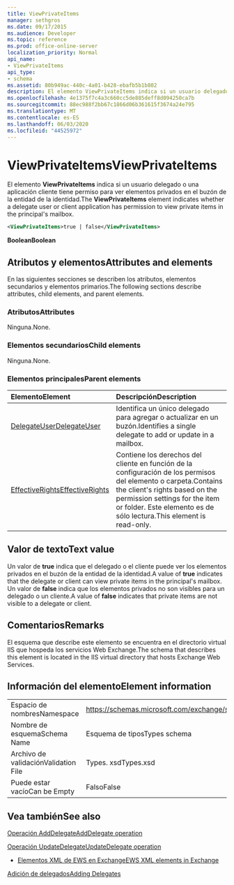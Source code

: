 ```yaml
---
title: ViewPrivateItems
manager: sethgros
ms.date: 09/17/2015
ms.audience: Developer
ms.topic: reference
ms.prod: office-online-server
localization_priority: Normal
api_name:
- ViewPrivateItems
api_type:
- schema
ms.assetid: 80b949ac-440c-4a01-b428-ebafb5b1b802
description: El elemento ViewPrivateItems indica si un usuario delegado o una aplicación cliente tiene permiso para ver elementos privados en el buzón de la entidad de la identidad.
ms.openlocfilehash: 4e1375f7c4a3c660cc5de885deff8d094250ca7b
ms.sourcegitcommit: 88ec988f2bb67c1866d06b361615f3674a24e795
ms.translationtype: MT
ms.contentlocale: es-ES
ms.lasthandoff: 06/03/2020
ms.locfileid: "44525972"
---
```

# <a name="viewprivateitems"></a><span data-ttu-id="6e41b-103">ViewPrivateItems</span><span class="sxs-lookup"><span data-stu-id="6e41b-103">ViewPrivateItems</span></span>

<span data-ttu-id="6e41b-104">El elemento **ViewPrivateItems** indica si un usuario delegado o una aplicación cliente tiene permiso para ver elementos privados en el buzón de la entidad de la identidad.</span><span class="sxs-lookup"><span data-stu-id="6e41b-104">The **ViewPrivateItems** element indicates whether a delegate user or client application has permission to view private items in the principal's mailbox.</span></span> 
  
```XML
<ViewPrivateItems>true | false</ViewPrivateItems>
```

 <span data-ttu-id="6e41b-105">**Boolean**</span><span class="sxs-lookup"><span data-stu-id="6e41b-105">**Boolean**</span></span>
## <a name="attributes-and-elements"></a><span data-ttu-id="6e41b-106">Atributos y elementos</span><span class="sxs-lookup"><span data-stu-id="6e41b-106">Attributes and elements</span></span>

<span data-ttu-id="6e41b-107">En las siguientes secciones se describen los atributos, elementos secundarios y elementos primarios.</span><span class="sxs-lookup"><span data-stu-id="6e41b-107">The following sections describe attributes, child elements, and parent elements.</span></span>
  
### <a name="attributes"></a><span data-ttu-id="6e41b-108">Atributos</span><span class="sxs-lookup"><span data-stu-id="6e41b-108">Attributes</span></span>

<span data-ttu-id="6e41b-109">Ninguna.</span><span class="sxs-lookup"><span data-stu-id="6e41b-109">None.</span></span>
  
### <a name="child-elements"></a><span data-ttu-id="6e41b-110">Elementos secundarios</span><span class="sxs-lookup"><span data-stu-id="6e41b-110">Child elements</span></span>

<span data-ttu-id="6e41b-111">Ninguna.</span><span class="sxs-lookup"><span data-stu-id="6e41b-111">None.</span></span>
  
### <a name="parent-elements"></a><span data-ttu-id="6e41b-112">Elementos principales</span><span class="sxs-lookup"><span data-stu-id="6e41b-112">Parent elements</span></span>

|<span data-ttu-id="6e41b-113">**Elemento**</span><span class="sxs-lookup"><span data-stu-id="6e41b-113">**Element**</span></span>|<span data-ttu-id="6e41b-114">**Descripción**</span><span class="sxs-lookup"><span data-stu-id="6e41b-114">**Description**</span></span>|
|:-----|:-----|
|[<span data-ttu-id="6e41b-115">DelegateUser</span><span class="sxs-lookup"><span data-stu-id="6e41b-115">DelegateUser</span></span>](delegateuser.md) <br/> |<span data-ttu-id="6e41b-116">Identifica un único delegado para agregar o actualizar en un buzón.</span><span class="sxs-lookup"><span data-stu-id="6e41b-116">Identifies a single delegate to add or update in a mailbox.</span></span>  <br/> |
|[<span data-ttu-id="6e41b-117">EffectiveRights</span><span class="sxs-lookup"><span data-stu-id="6e41b-117">EffectiveRights</span></span>](effectiverights.md) <br/> |<span data-ttu-id="6e41b-118">Contiene los derechos del cliente en función de la configuración de los permisos del elemento o carpeta.</span><span class="sxs-lookup"><span data-stu-id="6e41b-118">Contains the client's rights based on the permission settings for the item or folder.</span></span> <span data-ttu-id="6e41b-119">Este elemento es de sólo lectura.</span><span class="sxs-lookup"><span data-stu-id="6e41b-119">This element is read-only.</span></span>  <br/> |
   
## <a name="text-value"></a><span data-ttu-id="6e41b-120">Valor de texto</span><span class="sxs-lookup"><span data-stu-id="6e41b-120">Text value</span></span>

<span data-ttu-id="6e41b-121">Un valor de **true** indica que el delegado o el cliente puede ver los elementos privados en el buzón de la entidad de la identidad.</span><span class="sxs-lookup"><span data-stu-id="6e41b-121">A value of **true** indicates that the delegate or client can view private items in the principal's mailbox.</span></span> <span data-ttu-id="6e41b-122">Un valor de **false** indica que los elementos privados no son visibles para un delegado o un cliente.</span><span class="sxs-lookup"><span data-stu-id="6e41b-122">A value of **false** indicates that private items are not visible to a delegate or client.</span></span> 
  
## <a name="remarks"></a><span data-ttu-id="6e41b-123">Comentarios</span><span class="sxs-lookup"><span data-stu-id="6e41b-123">Remarks</span></span>

<span data-ttu-id="6e41b-124">El esquema que describe este elemento se encuentra en el directorio virtual IIS que hospeda los servicios Web Exchange.</span><span class="sxs-lookup"><span data-stu-id="6e41b-124">The schema that describes this element is located in the IIS virtual directory that hosts Exchange Web Services.</span></span>
  
## <a name="element-information"></a><span data-ttu-id="6e41b-125">Información del elemento</span><span class="sxs-lookup"><span data-stu-id="6e41b-125">Element information</span></span>

|||
|:-----|:-----|
|<span data-ttu-id="6e41b-126">Espacio de nombres</span><span class="sxs-lookup"><span data-stu-id="6e41b-126">Namespace</span></span>  <br/> |https://schemas.microsoft.com/exchange/services/2006/types  <br/> |
|<span data-ttu-id="6e41b-127">Nombre de esquema</span><span class="sxs-lookup"><span data-stu-id="6e41b-127">Schema Name</span></span>  <br/> |<span data-ttu-id="6e41b-128">Esquema de tipos</span><span class="sxs-lookup"><span data-stu-id="6e41b-128">Types schema</span></span>  <br/> |
|<span data-ttu-id="6e41b-129">Archivo de validación</span><span class="sxs-lookup"><span data-stu-id="6e41b-129">Validation File</span></span>  <br/> |<span data-ttu-id="6e41b-130">Types. xsd</span><span class="sxs-lookup"><span data-stu-id="6e41b-130">Types.xsd</span></span>  <br/> |
|<span data-ttu-id="6e41b-131">Puede estar vacío</span><span class="sxs-lookup"><span data-stu-id="6e41b-131">Can be Empty</span></span>  <br/> |<span data-ttu-id="6e41b-132">Falso</span><span class="sxs-lookup"><span data-stu-id="6e41b-132">False</span></span>  <br/> |
   
## <a name="see-also"></a><span data-ttu-id="6e41b-133">Vea también</span><span class="sxs-lookup"><span data-stu-id="6e41b-133">See also</span></span>



[<span data-ttu-id="6e41b-134">Operación AddDelegate</span><span class="sxs-lookup"><span data-stu-id="6e41b-134">AddDelegate operation</span></span>](adddelegate-operation.md)
  
[<span data-ttu-id="6e41b-135">Operación UpdateDelegate</span><span class="sxs-lookup"><span data-stu-id="6e41b-135">UpdateDelegate operation</span></span>](updatedelegate-operation.md)


- [<span data-ttu-id="6e41b-136">Elementos XML de EWS en Exchange</span><span class="sxs-lookup"><span data-stu-id="6e41b-136">EWS XML elements in Exchange</span></span>](ews-xml-elements-in-exchange.md)


[<span data-ttu-id="6e41b-137">Adición de delegados</span><span class="sxs-lookup"><span data-stu-id="6e41b-137">Adding Delegates</span></span>](https://msdn.microsoft.com/library/3a744150-66a3-4a13-9433-793603ba5038%28Office.15%29.aspx)

